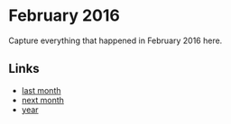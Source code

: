 # February 2016

Capture everything that happened in February 2016 here.

## Links
- [last month](calendar/months/2016-01.md)
- [next month](calendar/months/2016-03.md)
- [year](calendar/years/2016.md)